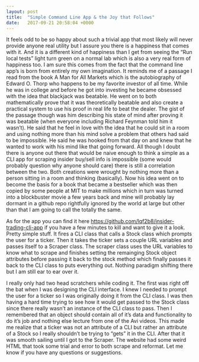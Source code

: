 ```yaml
---
layout: post
title:  "Simple Command Line App & the Joy that Follows"
date:   2017-09-21 20:58:04 +0000
---
```


It feels odd to be so happy about such a trivial app that most likely will never provide anyone real utility but I assure you there is a happiness that comes with it. And it is a different kind of happiness than I get from seeing the “Run local tests” light turn green on a normal lab which is also a very real form of happiness too. I am sure this comes from the fact that the command line app’s is born from entirely my own imagination. It reminds me of a passage I read from the book A Man for All Markets which is the autobiography of Edward O. Thorp who happens to be my favorite investor of all time. While he was in college and before he got into investing he became obsessed with the idea that blackjack was beatable. He went on to both mathematically prove that it was theoretically beatable and also create a practical system to use his proof in real life to beat the dealer. The gist of the passage though was him describing his state of mind after proving it was beatable (when everyone including  Richard Feynman told him it wasn’t). He said that he feel in love with the idea that he could sit in a room and using nothing more than his mind solve a problem that others had said to be impossible. He said he was hooked from that day on and knew that he wanted to work with his mind like that going forward. All though I doubt there is anyone out there that would be naive enough to think a simple as a CLI app for scraping insider buy/sell info is impossible (some would probably question why anyone should care) there is still a correlation between the two. Both creations were wrought by nothing more than a person sitting in a room and thinking (basically). Now his idea went on to become the basis for a book that became a bestseller which was then copied by some people at MIT to make millions which in turn was turned into a blockbuster movie a few years back and mine will probably lay dormant in a github repo rightfully ignored by the world at large but other than that I am going to call the totally the same.

As for the app you can find it here https://github.com/lqf2b8/insider-trading-cli-app if you have a few minutes to kill and want to give it a look. Pretty simple stuff. It fires a CLI class that calls a Stock class which prompts the user for a ticker. Then it takes the ticker sets a couple URL variables and passes itself to a Scraper class. The scraper class uses the URL variables to know what to scrape and finishes setting the remainging Stock object attributes before passing it back to the stock method which finally passes it back to the CLI class to puts everything out. Nothing paradigm shifting there but I am still ear to ear over it.

I really only had two head scratchers while coding it. The first was right off the bat when I was designing the CLI interface. I knew I needed to prompt the user for a ticker so I was originally doing it from the CLI class. I was then having a hard time trying to see how it would get passed to the Stock class since there really wasn’t an instance of the CLI class to pass. Then I remembered that an object should contain all of it’s data and functionality to do it’s job and nothing else lecture from one of the Avi videos. This made me realize that a ticker was not an attribute of a CLI but rather an attribute of a Stock so I really shouldn’t be trying to “gets” it in the CLI. After that it was smooth sailing until I got to the Scraper. The website had some weird HTML that took some trial and error to both scrape and reformat. Let me know if you have any questions or suggestions.

